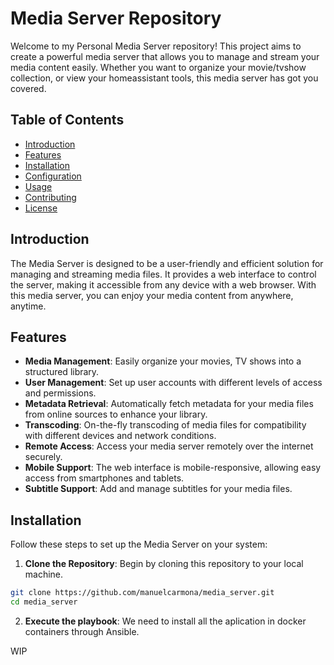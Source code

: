 # Media Server Repository

Welcome to my Personal Media Server repository! This project aims to create a powerful media server that allows you to manage and stream your media content easily. Whether you want to organize your movie/tvshow collection, or view your homeassistant tools, this media server has got you covered.

## Table of Contents

- [Introduction](#introduction)
- [Features](#features)
- [Installation](#installation)
- [Configuration](#configuration)
- [Usage](#usage)
- [Contributing](#contributing)
- [License](#license)

## Introduction

The Media Server is designed to be a user-friendly and efficient solution for managing and streaming media files. It provides a web interface to control the server, making it accessible from any device with a web browser. With this media server, you can enjoy your media content from anywhere, anytime.

## Features

- **Media Management**: Easily organize your movies, TV shows into a structured library.
- **User Management**: Set up user accounts with different levels of access and permissions.
- **Metadata Retrieval**: Automatically fetch metadata for your media files from online sources to enhance your library.
- **Transcoding**: On-the-fly transcoding of media files for compatibility with different devices and network conditions.
- **Remote Access**: Access your media server remotely over the internet securely.
- **Mobile Support**: The web interface is mobile-responsive, allowing easy access from smartphones and tablets.
- **Subtitle Support**: Add and manage subtitles for your media files.

## Installation

Follow these steps to set up the Media Server on your system:

1. **Clone the Repository**: Begin by cloning this repository to your local machine.

```bash
git clone https://github.com/manuelcarmona/media_server.git
cd media_server
```
2. **Execute the playbook**:  We need to install all the aplication in docker containers through Ansible.

WIP